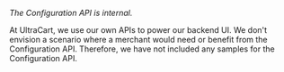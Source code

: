 *The Configuration API is internal.*

At UltraCart, we use our own APIs to power our backend UI.
We don't envision a scenario where a merchant would need or benefit from the Configuration API.
Therefore, we have not included any samples for the Configuration API.